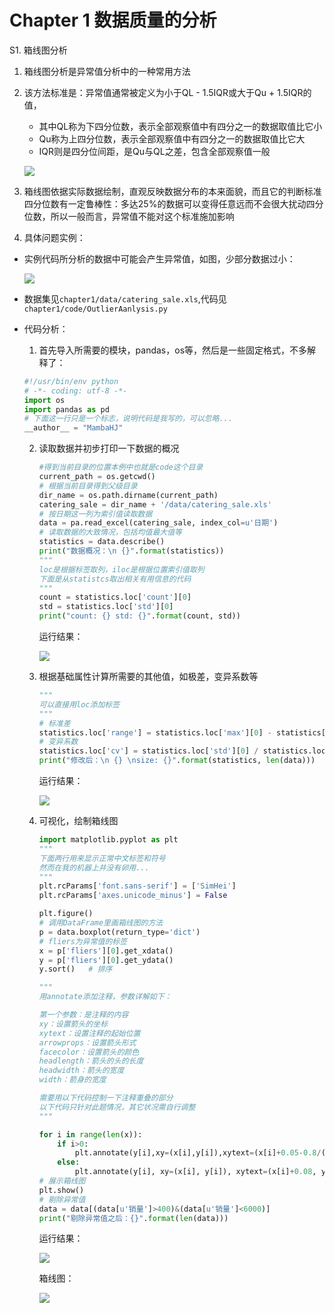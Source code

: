 # Chapter 1 数据质量的分析

S1. 箱线图分析

1. 箱线图分析是异常值分析中的一种常用方法

2. 该方法标准是：异常值通常被定义为小于QL - 1.5IQR或大于Qu + 1.5IQR的值，

   - 其中QL称为下四分位数，表示全部观察值中有四分之一的数据取值比它小
   - Qu称为上四分位数，表示全部观察值中有四分之一的数据取值比它大
   - IQR则是四分位间距，是Qu与QL之差，包含全部观察值一般

   ![](https://ws4.sinaimg.cn/large/006tKfTcgy1ftmiw2xuf9j306q0770tc.jpg)

3. 箱线图依据实际数据绘制，直观反映数据分布的本来面貌，而且它的判断标准四分位数有一定鲁棒性：多达25%的数据可以变得任意远而不会很大扰动四分位数，所以一般而言，异常值不能对这个标准施加影响

4. 具体问题实例：

- 实例代码所分析的数据中可能会产生异常值，如图，少部分数据过小：

  ![](https://ws1.sinaimg.cn/large/006tKfTcgy1ftmixwkshvj305406t74h.jpg)

- 数据集见`chapter1/data/catering_sale.xls`,代码见`chapter1/code/OutlierAanlysis.py`

- 代码分析：

  1. 首先导入所需要的模块，pandas，os等，然后是一些固定格式，不多解释了：

  ```python
  #!/usr/bin/env python
  # -*- coding: utf-8 -*-
  import os
  import pandas as pd
  # 下面这一行只是一个标志，说明代码是我写的，可以忽略...
  __author__ = "MambaHJ"
  ```

  2. 读取数据并初步打印一下数据的概况

     ```python
     #得到当前目录的位置本例中也就是code这个目录
     current_path = os.getcwd()
     # 根据当前目录得到父级目录
     dir_name = os.path.dirname(current_path)
     catering_sale = dir_name + '/data/catering_sale.xls'
     # 按日期这一列为索引值读取数据
     data = pa.read_excel(catering_sale, index_col=u'日期')
     # 读取数据的大致情况，包括均值最大值等
     statistics = data.describe()
     print("数据概况：\n {}".format(statistics))
     """
     loc是根据标签取列，iloc是根据位置索引值取列
     下面是从statistcs取出相关有用信息的代码
     """
     count = statistics.loc['count'][0]
     std = statistics.loc['std'][0]
     print("count: {} std: {}".format(count, std))
     ```

     运行结果：

     ![](https://ws3.sinaimg.cn/large/006tNc79gy1ftqj5sltoqj3086056aag.jpg)

  3. 根据基础属性计算所需要的其他值，如极差，变异系数等

     ```python
     """
     可以直接用loc添加标签
     """
     # 标准差
     statistics.loc['range'] = statistics.loc['max'][0] - statistics['min'][0]
     # 变异系数
     statistics.loc['cv'] = statistics.loc['std'][0] / statistics.loc['mean'][0]
     print("修改后：\n {} \nsize: {}".format(statistics, len(data)))
     ```

     运行结果：

     ![](https://ws4.sinaimg.cn/large/006tNc79gy1ftqjnlpg6mj306106bdg8.jpg)

  4. 可视化，绘制箱线图

     ```python
     import matplotlib.pyplot as plt
     """
     下面两行用来显示正常中文标签和符号
     然而在我的机器上并没有卵用...
     """
     plt.rcParams['font.sans-serif'] = ['SimHei']
     plt.rcParams['axes.unicode_minus'] = False
     
     plt.figure()
     # 调用DataFrame里画箱线图的方法
     p = data.boxplot(return_type='dict')
     # fliers为异常值的标签
     x = p['fliers'][0].get_xdata()
     y = p['fliers'][0].get_ydata()
     y.sort()	# 排序
     
     """
     用annotate添加注释，参数详解如下：
     
     第一个参数：是注释的内容
     xy：设置箭头的坐标
     xytext：设置注释的起始位置
     arrowprops：设置箭头形式
     facecolor：设置箭头的颜色
     headlength：箭头的头的长度
     headwidth：箭头的宽度
     width：箭身的宽度
     
     需要用以下代码控制一下注释重叠的部分
     以下代码只针对此题情况，其它状况需自行调整
     """
     
     for i in range(len(x)):
         if i>0:
             plt.annotate(y[i],xy=(x[i],y[i]),xytext=(x[i]+0.05-0.8/(y[i]-y[i-1]),y[i]))
         else:
             plt.annotate(y[i], xy=(x[i], y[i]), xytext=(x[i]+0.08, y[i]))
     # 展示箱线图
     plt.show()
     # 剔除异常值
     data = data[(data[u'销量']>400)&(data[u'销量']<6000)]
     print("剔除异常值之后：{}".format(len(data)))
     ```

     运行结果：

     ![](https://ws3.sinaimg.cn/large/006tNc79gy1ftqmh1ut69j304f0133yj.jpg)

     箱线图：

     ![](https://ws4.sinaimg.cn/large/006tNc79gy1ftqmh45vlzj30hs0dcaa8.jpg)